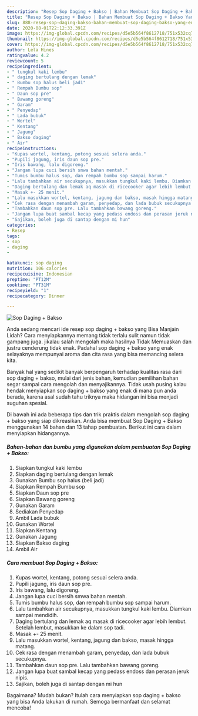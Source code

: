 ```yaml
---
description: "Resep Sop Daging + Bakso | Bahan Membuat Sop Daging + Bakso Yang Enak Dan Mudah"
title: "Resep Sop Daging + Bakso | Bahan Membuat Sop Daging + Bakso Yang Enak Dan Mudah"
slug: 888-resep-sop-daging-bakso-bahan-membuat-sop-daging-bakso-yang-enak-dan-mudah
date: 2020-08-01T22:12:33.391Z
image: https://img-global.cpcdn.com/recipes/d5e5b564f8612718/751x532cq70/sop-daging-bakso-foto-resep-utama.jpg
thumbnail: https://img-global.cpcdn.com/recipes/d5e5b564f8612718/751x532cq70/sop-daging-bakso-foto-resep-utama.jpg
cover: https://img-global.cpcdn.com/recipes/d5e5b564f8612718/751x532cq70/sop-daging-bakso-foto-resep-utama.jpg
author: Lela Hines
ratingvalue: 4.2
reviewcount: 5
recipeingredient:
- " tungkul kaki lembu"
- " daging bertulang dengan lemak"
- " Bumbu sop halus beli jadi"
- " Rempah Bumbu sop"
- " Daun sop pre"
- " Bawang goreng"
- " Garam"
- " Penyedap"
- " Lada bubuk"
- " Wortel"
- " Kentang"
- " Jagung"
- " Bakso daging"
- " Air"
recipeinstructions:
- "Kupas wortel, kentang, potong sesuai selera anda."
- "Pupili jagung, iris daun sop pre."
- "Iris bawang, lalu digoreng."
- "Jangan lupa cuci bersih smwa bahan mentah."
- "Tumis bumbu halus sop, dan rempah bumbu sop sampai harum."
- "Lalu tambahkan air secukupnya, masukkan tungkul kaki lembu. Diamkan sampai mendidih."
- "Daging bertulang dan lemak aq masak di ricecooker agar lebih lembut. Setelah lembut, masukkan ke dalam sop tadi."
- "Masak +- 25 menit."
- "Lalu masukkan wortel, kentang, jagung dan bakso, masak hingga matang."
- "Cek rasa dengan menambah garam, penyedap, dan lada bubuk secukupnya."
- "Tambahkan daun sop pre. Lalu tambahkan bawang goreng."
- "Jangan lupa buat sambal kecap yang pedass endoss dan perasan jeruk nipis."
- "Sajikan, boleh juga di santap dengan mi hun"
categories:
- Resep
tags:
- sop
- daging
- 

katakunci: sop daging  
nutrition: 106 calories
recipecuisine: Indonesian
preptime: "PT12M"
cooktime: "PT31M"
recipeyield: "1"
recipecategory: Dinner

---
```



![Sop Daging + Bakso](https://img-global.cpcdn.com/recipes/d5e5b564f8612718/751x532cq70/sop-daging-bakso-foto-resep-utama.jpg)

Anda sedang mencari ide resep sop daging + bakso yang Bisa Manjain Lidah? Cara menyiapkannya memang tidak terlalu sulit namun tidak gampang juga. jikalau salah mengolah maka hasilnya Tidak Memuaskan dan justru cenderung tidak enak. Padahal sop daging + bakso yang enak selayaknya mempunyai aroma dan cita rasa yang bisa memancing selera kita.



Banyak hal yang sedikit banyak berpengaruh terhadap kualitas rasa dari sop daging + bakso, mulai dari jenis bahan, kemudian pemilihan bahan segar sampai cara mengolah dan menyajikannya. Tidak usah pusing kalau hendak menyiapkan sop daging + bakso yang enak di mana pun anda berada, karena asal sudah tahu triknya maka hidangan ini bisa menjadi suguhan spesial.


Di bawah ini ada beberapa tips dan trik praktis dalam mengolah sop daging + bakso yang siap dikreasikan. Anda bisa membuat Sop Daging + Bakso menggunakan 14 bahan dan 13 tahap pembuatan. Berikut ini cara dalam menyiapkan hidangannya.

<!--inarticleads1-->

##### Bahan-bahan dan bumbu yang digunakan dalam pembuatan Sop Daging + Bakso:

1. Siapkan  tungkul kaki lembu
1. Siapkan  daging bertulang dengan lemak
1. Gunakan  Bumbu sop halus (beli jadi)
1. Siapkan  Rempah Bumbu sop
1. Siapkan  Daun sop pre
1. Siapkan  Bawang goreng
1. Gunakan  Garam
1. Sediakan  Penyedap
1. Ambil  Lada bubuk
1. Gunakan  Wortel
1. Siapkan  Kentang
1. Gunakan  Jagung
1. Siapkan  Bakso daging
1. Ambil  Air




<!--inarticleads2-->

##### Cara membuat Sop Daging + Bakso:

1. Kupas wortel, kentang, potong sesuai selera anda.
1. Pupili jagung, iris daun sop pre.
1. Iris bawang, lalu digoreng.
1. Jangan lupa cuci bersih smwa bahan mentah.
1. Tumis bumbu halus sop, dan rempah bumbu sop sampai harum.
1. Lalu tambahkan air secukupnya, masukkan tungkul kaki lembu. Diamkan sampai mendidih.
1. Daging bertulang dan lemak aq masak di ricecooker agar lebih lembut. Setelah lembut, masukkan ke dalam sop tadi.
1. Masak +- 25 menit.
1. Lalu masukkan wortel, kentang, jagung dan bakso, masak hingga matang.
1. Cek rasa dengan menambah garam, penyedap, dan lada bubuk secukupnya.
1. Tambahkan daun sop pre. Lalu tambahkan bawang goreng.
1. Jangan lupa buat sambal kecap yang pedass endoss dan perasan jeruk nipis.
1. Sajikan, boleh juga di santap dengan mi hun




Bagaimana? Mudah bukan? Itulah cara menyiapkan sop daging + bakso yang bisa Anda lakukan di rumah. Semoga bermanfaat dan selamat mencoba!
